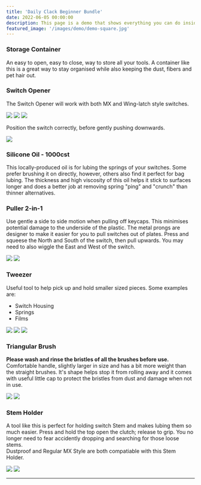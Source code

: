 ```yaml
---
title: 'Daily Clack Beginner Bundle'
date: 2022-06-05 00:00:00
description: This page is a demo that shows everything you can do inside portfolio and blog posts.
featured_image: '/images/demo/demo-square.jpg'
---
```


### Storage Container
An easy to open, easy to close, way to store all your tools. A container like this is a great way to stay organised while also keeping the dust, fibers and pet hair out. 

### Switch Opener
The Switch Opener will work with both MX and Wing-latch style switches.

<div class="gallery" data-columns="3">
	<img src="/images/Photo_Blog/Switch_Opener.jpg">
	<img src="/images/Photo_Blog/Switch_Opener_Kailh.jpg">
	<img src="/images/Photo_Blog/Switch_Opener_MX.jpg">
</div>

Position the switch correctly, before gently pushing downwards. 

<div class="gallery" data-columns="1">
	<img src="/images/Photo_Blog/Switch_Opener_MX_Open.jpg">
</div>

### Silicone Oil - 1000cst
This locally-produced oil is for lubing the springs of your switches. Some prefer brushing it on directly, however, others also find it perfect for bag lubing. 
The thickness and high viscosity of this oil helps it stick to surfaces longer and does a better job at removing spring "ping" and "crunch" than thinner alternatives.  
<div class="gallery" data-columns="3">

</div>

### Puller 2-in-1 
Use gentle a side to side motion when pulling off keycaps. This minimises potential damage to the underside of the plastic. 
The metal prongs are designer to make it easier for you to pull switches out of plates. Press and squeese the North and South of the switch, then pull upwards. 
You may need to also wiggle the East and West of the switch. 

<div class="gallery" data-columns="2">
<img src="/images/Photo_Blog/Wire_Puller.jpg">
<img src="/images/Photo_Blog/Switch_Puller.jpg">
</div>

### Tweezer
Useful tool to help pick up and hold smaller sized pieces.
Some examples are:
* Switch Housing
* Springs
* Films

<div class="gallery" data-columns="3">
	<img src="/images/Photo_Blog/Tweeser_Film.jpg">
	<img src="/images/Photo_Blog/Tweeser_Spring.jpg">
	<img src="/images/Photo_Blog/Tweeser_Top.jpg">
</div>

### Triangular Brush
**Please wash and rinse the bristles of all the brushes before use.**
Comfortable handle, slightly larger in size and has a bit more weight than the straight brushes. 
It's shape helps stop it from rolling away and it comes with useful little cap to protect the bristles from dust and damage when not in use.  

<div class="gallery" data-columns="2">
	<img src="/images/Photo_Blog/Brush.jpg">
	<img src="/images/Photo_Blog/Brush2.jpg">
</div>

### Stem Holder
A tool like this is perfect for holding switch Stem and makes lubing them so much easier. Press and hold the top open the clutch; release to grip. 
You no longer need to fear accidently dropping and searching for those loose stems.  
Dustproof and Regular MX Style are both compatiable with this Stem Holder. 

<div class="gallery" data-columns="2">
	<img src="/images/Photo_Blog/Stem_Holder_Dustproof.jpg">
	<img src="/images/Photo_Blog/Stem_Holder_MX.jpg">
</div>

---

